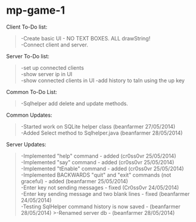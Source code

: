 mp-game-1
=========

Client To-Do list:  
>-Create basic UI - NO TEXT BOXES. ALL drawString!  
>-Connect client and server.  

Server To-Do list:  
>-set up connected clients  
>-show server ip in UI  
>-show connected clients in UI
>-add history to taIn using the up key																																	  

Common To-Do List:
>-Sqlhelper add delete and update methods.

Common Updates:
>-Started work on SQLite helper class (beanfarmer 27/05/2014)                                                               
>-Added Select method to Sqlhelper.java (beanfarmer 28/05/2014)

Server Updates:  
>-Implemented "help" command - added (cr0ss0vr 25/05/2014)  
>-Implemented "say" command - added (cr0ss0vr 25/05/2014)  
>-Implemented "tEnable" command - added (cr0ss0vr 25/05/2014)                         
>-Implemented BACKWARDS "quit" and "exit" commands (not graceful) - added (beanfarmer 25/05/2014)  
>-Enter key not sending messages - fixed (Cr0ss0vr 24/05/2014)  
>-Enter key sending message and two blank lines - fixed (beanfarmer 24/05/2014)  	                                  				
>-Testing SqlHelper command history is now saved - (beanfarmer 28/05/2014)                                                  >-Renamed server db - (beanfarmer 28/05/2014)
